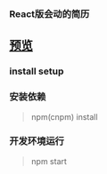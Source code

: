 ### React版会动的简历

## [预览](https://frozenbyzz.github.io/animating-resume-react/)

### install setup

### 安装依赖
> npm(cnpm) install
### 开发环境运行
> npm start